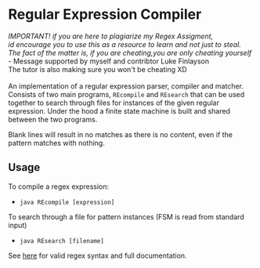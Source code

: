 # Regular Expression Compiler

*IMPORTANT! if you are here to plagiarize my Regex Assigment,<br>
id encourage you to use this as a resource to learn and not just to steal. <br> The fact of the matter is, if you are cheating,you are only cheating yourself* <br>- Message supported by myself and contribtor Luke Finlayson<br>
The tutor is also making sure you won't be cheating XD<br> <br>
An implementation of a regular expression parser, compiler and matcher. Consists of two main programs, `REcompile` and `REsearch` that
can be used together to search through files for instances of the given regular expression. Under the hood a finite state machine is built
and shared between the two programs.

Blank lines will result in no matches as there is no content, even if the pattern matches with nothing.

## Usage

To compile a regex expression:

- `java REcompile [expression]`

To search through a file for pattern instances (FSM is read from standard input)

- `java REsearch [filename]`

See [here](https://github.com/luke-finlayson/regex/wiki/Operations-&-Expressions) for valid regex syntax and full documentation.

